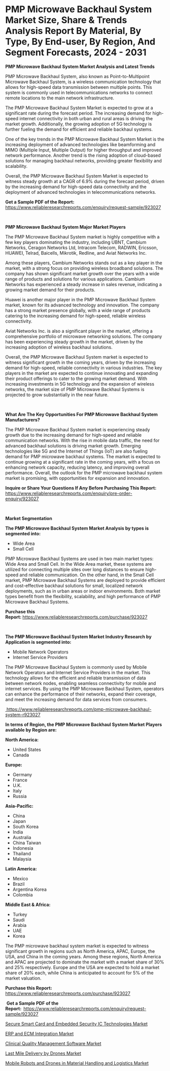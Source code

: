 <p><h1>PMP Microwave Backhaul System Market Size, Share & Trends Analysis Report By Material, By Type, By End-user, By Region, And Segment Forecasts, 2024 - 2031</h1></p><p><strong>PMP Microwave Backhaul System Market Analysis and Latest Trends</strong></p>
<p><p>PMP Microwave Backhaul System, also known as Point-to-Multipoint Microwave Backhaul System, is a wireless communication technology that allows for high-speed data transmission between multiple points. This system is commonly used in telecommunications networks to connect remote locations to the main network infrastructure.</p><p>The PMP Microwave Backhaul System Market is expected to grow at a significant rate during the forecast period. The increasing demand for high-speed internet connectivity in both urban and rural areas is driving the market growth. Additionally, the growing adoption of 5G technology is further fueling the demand for efficient and reliable backhaul systems.</p><p>One of the key trends in the PMP Microwave Backhaul System Market is the increasing deployment of advanced technologies like beamforming and MIMO (Multiple Input, Multiple Output) for higher throughput and improved network performance. Another trend is the rising adoption of cloud-based solutions for managing backhaul networks, providing greater flexibility and scalability.</p><p>Overall, the PMP Microwave Backhaul System Market is expected to witness steady growth at a CAGR of 6.9% during the forecast period, driven by the increasing demand for high-speed data connectivity and the deployment of advanced technologies in telecommunications networks.</p></p>
<p><strong>Get a Sample PDF of the Report:&nbsp;</strong> <a href="https://www.reliableresearchreports.com/enquiry/request-sample/923027">https://www.reliableresearchreports.com/enquiry/request-sample/923027</a></p>
<p>&nbsp;</p>
<p><strong>PMP Microwave Backhaul System Major Market Players</strong></p>
<p><p>The PMP Microwave Backhaul System market is highly competitive with a few key players dominating the industry, including UBNT, Cambium Networks, Ceragon Networks Ltd, Intracom Telecom, RADWIN, Ericsson, HUAWEI, Telrad, Baicells, Mikrotik, Redline, and Aviat Networks Inc.</p><p>Among these players, Cambium Networks stands out as a key player in the market, with a strong focus on providing wireless broadband solutions. The company has shown significant market growth over the years with a wide range of products and solutions for various applications. Cambium Networks has experienced a steady increase in sales revenue, indicating a growing market demand for their products.</p><p>Huawei is another major player in the PMP Microwave Backhaul System market, known for its advanced technology and innovation. The company has a strong market presence globally, with a wide range of products catering to the increasing demand for high-speed, reliable wireless connectivity.</p><p>Aviat Networks Inc. is also a significant player in the market, offering a comprehensive portfolio of microwave networking solutions. The company has been experiencing steady growth in the market, driven by the increasing adoption of wireless backhaul solutions.</p><p>Overall, the PMP Microwave Backhaul System market is expected to witness significant growth in the coming years, driven by the increasing demand for high-speed, reliable connectivity in various industries. The key players in the market are expected to continue innovating and expanding their product offerings to cater to the growing market demand. With increasing investments in 5G technology and the expansion of wireless networks, the market size of PMP Microwave Backhaul Systems is projected to grow substantially in the near future.</p></p>
<p>&nbsp;</p>
<p><strong>What Are The Key Opportunities For PMP Microwave Backhaul System Manufacturers?</strong></p>
<p><p>The PMP Microwave Backhaul System market is experiencing steady growth due to the increasing demand for high-speed and reliable communication networks. With the rise in mobile data traffic, the need for advanced backhaul solutions is driving market growth. Emerging technologies like 5G and the Internet of Things (IoT) are also fueling demand for PMP microwave backhaul systems. The market is expected to continue growing at a significant rate in the coming years, with a focus on enhancing network capacity, reducing latency, and improving overall performance. Overall, the outlook for the PMP microwave backhaul system market is promising, with opportunities for expansion and innovation.</p></p>
<p><strong>Inquire or Share Your Questions If Any Before Purchasing This Report:</strong> <a href="https://www.reliableresearchreports.com/enquiry/pre-order-enquiry/923027">https://www.reliableresearchreports.com/enquiry/pre-order-enquiry/923027</a></p>
<p>&nbsp;</p>
<p><strong>Market Segmentation</strong></p>
<p><strong>The PMP Microwave Backhaul System Market Analysis by types is segmented into:</strong></p>
<p><ul><li>Wide Area</li><li>Small Cell</li></ul></p>
<p><p>PMP Microwave Backhaul Systems are used in two main market types: Wide Area and Small Cell. In the Wide Area market, these systems are utilized for connecting multiple sites over long distances to ensure high-speed and reliable communication. On the other hand, in the Small Cell market, PMP Microwave Backhaul Systems are deployed to provide efficient and cost-effective backhaul solutions for small, localized network deployments, such as in urban areas or indoor environments. Both market types benefit from the flexibility, scalability, and high performance of PMP Microwave Backhaul Systems.</p></p>
<p><strong>Purchase this Report:&nbsp;</strong><a href="https://www.reliableresearchreports.com/purchase/923027">https://www.reliableresearchreports.com/purchase/923027</a></p>
<p>&nbsp;</p>
<p><strong>The PMP Microwave Backhaul System Market Industry Research by Application is segmented into:</strong></p>
<p><ul><li>Mobile Network Operators</li><li>Internet Service Providers</li></ul></p>
<p><p>The PMP Microwave Backhaul System is commonly used by Mobile Network Operators and Internet Service Providers in the market. This technology allows for the efficient and reliable transmission of data between network nodes, enabling seamless connectivity for mobile and internet services. By using the PMP Microwave Backhaul System, operators can enhance the performance of their networks, expand their coverage, and meet the increasing demand for data services from consumers.</p></p>
<p><a href="https://www.reliableresearchreports.com/pmp-microwave-backhaul-system-r923027">&nbsp;https://www.reliableresearchreports.com/pmp-microwave-backhaul-system-r923027</a></p>
<p><strong>In terms of Region, the PMP Microwave Backhaul System Market Players available by Region are:</strong></p>
<p>
    <p> <strong> North America: </strong>
        <ul>
            <li>United States</li>
            <li>Canada</li>
        </ul>
        </p> 
    <p> <strong> Europe: </strong>
        <ul>
            <li>Germany</li>
            <li>France</li>
            <li>U.K.</li>
            <li>Italy</li>
            <li>Russia</li>
        </ul>
        </p> 
    <p> <strong> Asia-Pacific: </strong>
        <ul>
            <li>China</li>
            <li>Japan</li>
            <li>South Korea</li>
            <li>India</li>
            <li>Australia</li>
            <li>China Taiwan</li>
            <li>Indonesia</li>
            <li>Thailand</li>
            <li>Malaysia</li>
        </ul>
        </p> 
    <p> <strong> Latin America: </strong>
        <ul>
            <li>Mexico</li>
            <li>Brazil</li>
            <li>Argentina Korea</li>
            <li>Colombia</li>
        </ul>
        </p> 
    <p> <strong> Middle East & Africa: </strong>
        <ul>
            <li>Turkey</li>
            <li>Saudi</li>
            <li>Arabia</li>
            <li>UAE</li>
            <li>Korea</li>
        </ul>
    </p>
    </p>
<p><p>The PMP microwave backhaul system market is expected to witness significant growth in regions such as North America, APAC, Europe, the USA, and China in the coming years. Among these regions, North America and APAC are projected to dominate the market with a market share of 30% and 25% respectively. Europe and the USA are expected to hold a market share of 20% each, while China is anticipated to account for 5% of the market valuation.</p></p>
<p><strong>Purchase this Report: </strong><a href="https://www.reliableresearchreports.com/purchase/923027">https://www.reliableresearchreports.com/purchase/923027</a></p>
<p>&nbsp;<strong>Get a Sample PDF of the Report:&nbsp;&nbsp;</strong><a href="https://www.reliableresearchreports.com/enquiry/request-sample/923027">https://www.reliableresearchreports.com/enquiry/request-sample/923027</a></p>
<p><strong></strong></p>
<p><p><a href="https://github.com/ochgvvcj16/Market-Research-Report-List-1/blob/main/secure-smart-card-and-embedded-security-ic-technologies-market.md">Secure Smart Card and Embedded Security IC Technologies Market</a></p><p><a href="https://github.com/JosephMorgnlvXXff/Market-Research-Report-List-1/blob/main/erp-and-ecm-integration-market.md">ERP and ECM Integration Market</a></p><p><a href="https://github.com/trameciabutler45/Market-Research-Report-List-1/blob/main/clinical-quality-management-software-market.md">Clinical Quality Management Software Market</a></p><p><a href="https://github.com/JordyBecker/Market-Research-Report-List-1/blob/main/last-mile-delivery-by-drones-market.md">Last Mile Delivery by Drones Market</a></p><p><a href="https://github.com/sydneyHley85/Market-Research-Report-List-1/blob/main/mobile-robots-and-drones-in-material-handling-and-logistics-market.md">Mobile Robots and Drones in Material Handling and Logistics Market</a></p></p>